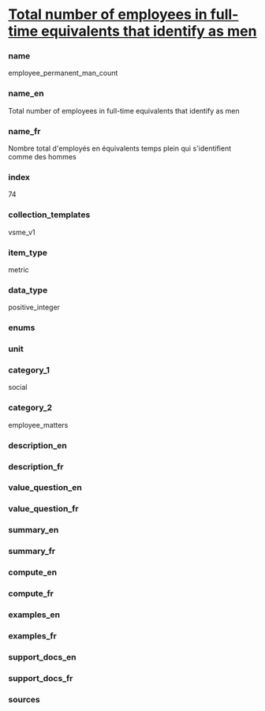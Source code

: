 
# [Total number of employees in full-time equivalents that identify as men](#employee_permanent_man_count)

### name

employee_permanent_man_count

### name_en

Total number of employees in full-time equivalents that identify as men

### name_fr

Nombre total d'employés en équivalents temps plein qui s'identifient comme des hommes

### index

74

### collection_templates

vsme_v1

### item_type

metric

### data_type

positive_integer

### enums



### unit



### category_1

social

### category_2

employee_matters

### description_en



### description_fr



### value_question_en



### value_question_fr



### summary_en



### summary_fr



### compute_en



### compute_fr



### examples_en



### examples_fr



### support_docs_en



### support_docs_fr



### sources
